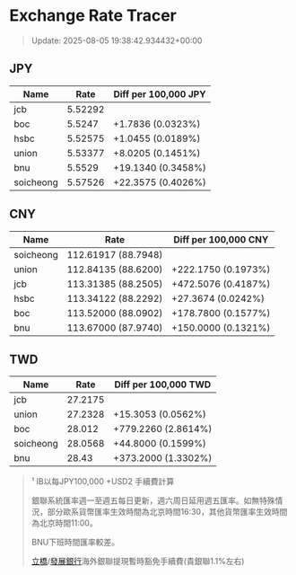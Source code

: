 # Exchange Rate Tracer

> Update: 2025-08-05 19:38:42.934432+00:00

## JPY

| Name      |    Rate | Diff per 100,000 JPY   |
|-----------|---------|------------------------|
| jcb       | 5.52292 |                        |
| boc       | 5.5247  | +1.7836 (0.0323%)      |
| hsbc      | 5.52575 | +1.0455 (0.0189%)      |
| union     | 5.53377 | +8.0205 (0.1451%)      |
| bnu       | 5.5529  | +19.1340 (0.3458%)     |
| soicheong | 5.57526 | +22.3575 (0.4026%)     |

## CNY

| Name      | Rate                | Diff per 100,000 CNY   |
|-----------|---------------------|------------------------|
| soicheong | 112.61917	(88.7948) |                        |
| union     | 112.84135	(88.6200) | +222.1750 (0.1973%)    |
| jcb       | 113.31385	(88.2505) | +472.5076 (0.4187%)    |
| hsbc      | 113.34122	(88.2292) | +27.3674 (0.0242%)     |
| boc       | 113.52000	(88.0902) | +178.7800 (0.1577%)    |
| bnu       | 113.67000	(87.9740) | +150.0000 (0.1321%)    |

## TWD

| Name      |    Rate | Diff per 100,000 TWD   |
|-----------|---------|------------------------|
| jcb       | 27.2175 |                        |
| union     | 27.2328 | +15.3053 (0.0562%)     |
| boc       | 28.012  | +779.2260 (2.8614%)    |
| soicheong | 28.0568 | +44.8000 (0.1599%)     |
| bnu       | 28.43   | +373.2000 (1.3302%)    |


> ¹ IB以每JPY100,000 +USD2 手續費計算
>
> 銀聯系統匯率週一至週五每日更新，週六周日延用週五匯率。如無特殊情況，部分歐系貨幣匯率生效時間為北京時間16:30，其他貨幣匯率生效時間為北京時間11:00。
>
> BNU下班時間匯率較差。
>
> [立橋](https://www.wlbank.com.mo/uploads/ueditor/file/20181211/1544536513900230.pdf)/[發展銀行](https://www.mdb.com.mo/Service_Charges_20230728.pdf)海外銀聯提現暫時豁免手續費(貴銀聯1.1%左右)

